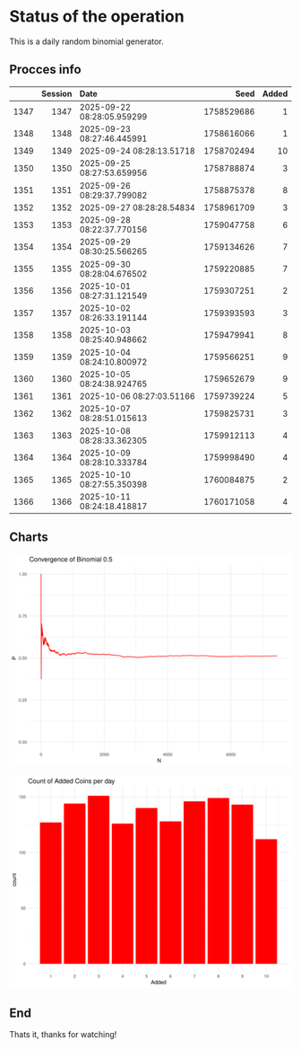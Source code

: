 # Status of the operation
  
  This is a daily random binomial generator.
  
## Procces info

|     | Session|Date                       |       Seed| Added|
|:----|-------:|:--------------------------|----------:|-----:|
|1347 |    1347|2025-09-22 08:28:05.959299 | 1758529686|     1|
|1348 |    1348|2025-09-23 08:27:46.445991 | 1758616066|     1|
|1349 |    1349|2025-09-24 08:28:13.51718  | 1758702494|    10|
|1350 |    1350|2025-09-25 08:27:53.659956 | 1758788874|     3|
|1351 |    1351|2025-09-26 08:29:37.799082 | 1758875378|     8|
|1352 |    1352|2025-09-27 08:28:28.54834  | 1758961709|     3|
|1353 |    1353|2025-09-28 08:22:37.770156 | 1759047758|     6|
|1354 |    1354|2025-09-29 08:30:25.566265 | 1759134626|     7|
|1355 |    1355|2025-09-30 08:28:04.676502 | 1759220885|     7|
|1356 |    1356|2025-10-01 08:27:31.121549 | 1759307251|     2|
|1357 |    1357|2025-10-02 08:26:33.191144 | 1759393593|     3|
|1358 |    1358|2025-10-03 08:25:40.948662 | 1759479941|     8|
|1359 |    1359|2025-10-04 08:24:10.800972 | 1759566251|     9|
|1360 |    1360|2025-10-05 08:24:38.924765 | 1759652679|     9|
|1361 |    1361|2025-10-06 08:27:03.51166  | 1759739224|     5|
|1362 |    1362|2025-10-07 08:28:51.015613 | 1759825731|     3|
|1363 |    1363|2025-10-08 08:28:33.362305 | 1759912113|     4|
|1364 |    1364|2025-10-09 08:28:10.333784 | 1759998490|     4|
|1365 |    1365|2025-10-10 08:27:55.350398 | 1760084875|     2|
|1366 |    1366|2025-10-11 08:24:18.418817 | 1760171058|     4|

## Charts 

![](charts/plot1.png)

![](charts/plot2.png)

## End

Thats it, thanks for watching!
